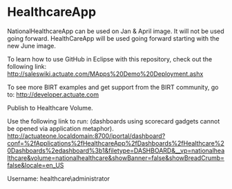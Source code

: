 HealthcareApp
=============

NationalHealthcareApp can be used on Jan &amp; April image.  It will not be used going forward.  HealthCareApp will be used going forward starting with the new June image.

To learn how to use GitHub in Eclipse with this repository, check out the following link:
http://saleswiki.actuate.com/MApps%20Demo%20Deployment.ashx

To see more BIRT examples and get support from the BIRT community, go to:
http://developer.actuate.com

Publish to Healthcare Volume.

Use the following link to run:   (dashboards using scorecard gadgets cannot be opened via application metaphor).
http://actuateone.localdomain:8700/iportal/dashboard?conf=%2fApplications%2fHealthcareApp%2fDashboards%2fHealthcare%20Dashboards%2edashboard%3b1&filetype=DASHBOARD&__vp=nationalhealthcare&volume=nationalhealthcare&showBanner=false&showBreadCrumb=false&locale=en_US

Username:  healthcare\administrator
